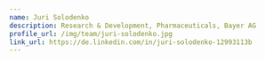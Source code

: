 ```yaml
---
name: Juri Solodenko
description: Research & Development, Pharmaceuticals, Bayer AG
profile_url: /img/team/juri-solodenko.jpg
link_url: https://de.linkedin.com/in/juri-solodenko-12993113b
---
```


